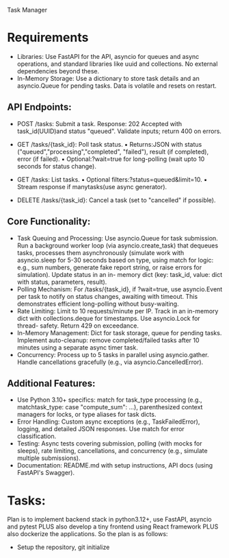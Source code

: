 Task Manager

# Requirements

- Libraries: Use FastAPI for the API, asyncio for queues and async operations, and standard libraries like uuid and collections. No external dependencies beyond these.
- In-Memory Storage: Use a dictionary to store task details and an asyncio.Queue for pending tasks. Data is volatile and resets on restart.

## API Endpoints:

* POST /tasks: Submit a task.
  Response: 202 Accepted with task_id(UUID)and status "queued". Validate inputs; return 400 on errors.

* GET /tasks/{task_id}: Poll task status.
▪ Returns:JSON with status ("queued","processing","completed", "failed"), result (if completed), error (if failed).
▪ Optional:?wait=true for long-polling (wait upto 10 seconds for status change).

* GET /tasks: List tasks.
▪ Optional filters:?status=queued&limit=10.
▪ Stream response if manytasks(use async generator).

* DELETE /tasks/{task_id}: Cancel a task (set to "cancelled" if possible).


## Core Functionality:
- Task Queuing and Processing: Use asyncio.Queue for task submission. Run a background worker loop (via asyncio.create_task) that dequeues tasks, processes them asynchronously (simulate work with asyncio.sleep for 5-30 seconds based on type, using match for logic: e.g., sum numbers, generate fake report string, or raise errors for simulation). Update status in an in- memory dict (key: task_id, value: dict with status, parameters, result).
- Polling Mechanism: For /tasks/{task_id}, if ?wait=true, use asyncio.Event per task to notify on status changes, awaiting with timeout. This demonstrates efficient long-polling without busy-waiting.
- Rate Limiting: Limit to 10 requests/minute per IP. Track in an in-memory dict with collections.deque for timestamps. Use asyncio.Lock for thread- safety. Return 429 on exceedance.
- In-Memory Management: Dict for task storage, queue for pending tasks. Implement auto-cleanup: remove completed/failed tasks after 10 minutes using a separate async timer task.
- Concurrency: Process up to 5 tasks in parallel using asyncio.gather. Handle cancellations gracefully (e.g., via asyncio.CancelledError).

## Additional Features:
- Use Python 3.10+ specifics: match for task_type processing (e.g., matchtask_type: case "compute_sum": ...), parenthesized context managers for locks, or type aliases for task dicts.
- Error Handling: Custom async exceptions (e.g., TaskFailedError), logging, and detailed JSON responses. Use match for error classification.
- Testing: Async tests covering submission, polling (with mocks for sleeps), rate limiting, cancellations, and concurrency (e.g., simulate multiple submissions).
- Documentation: README.md with setup instructions, API docs (using FastAPI's Swagger).



# Tasks:

Plan is to implement backend stack in python3.12+, use FastAPI, asyncio and pytest PLUS also develop a tiny frontend using React framework PLUS also dockerize the applications. So the plan is as follows:

- Setup the repository, git initialize
